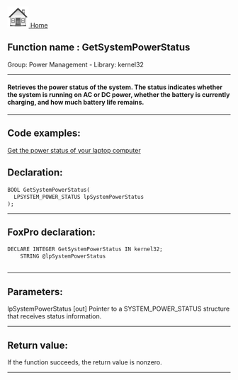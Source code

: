 [<img src="../../images/home.png"> Home ](https://github.com/VFPX/Win32API)  

## Function name : GetSystemPowerStatus
Group: Power Management - Library: kernel32    
***  


#### Retrieves the power status of the system. The status indicates whether the system is running on AC or DC power, whether the battery is currently charging, and how much battery life remains.
***  


## Code examples:
[Get the power status of your laptop computer](../../samples/sample_006.md)  

## Declaration:
```foxpro  
BOOL GetSystemPowerStatus(
  LPSYSTEM_POWER_STATUS lpSystemPowerStatus
);  
```  
***  


## FoxPro declaration:
```foxpro  
DECLARE INTEGER GetSystemPowerStatus IN kernel32;
	STRING @lpSystemPowerStatus
  
```  
***  


## Parameters:
lpSystemPowerStatus 
[out] Pointer to a SYSTEM_POWER_STATUS structure that receives status information.  
***  


## Return value:
If the function succeeds, the return value is nonzero.  
***  

